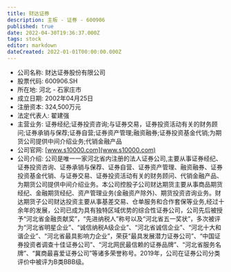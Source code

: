 ```yaml
---
title: 财达证券
description: 主板 - 证券 - 600906
published: true
date: 2022-04-30T19:36:37.000Z
tags: stock
editor: markdown
dateCreated: 2022-01-01T00:00:00.000Z
---
```


- 公司名称: 财达证券股份有限公司
- 股票代码: 600906.SH
- 所在地: 河北 - 石家庄市
- 成立日期: 2002年04月25日
- 注册资本: 324,500万元
- 法定代表人: 翟建强
- 主营业务: 证券经纪;证券投资咨询;与证券交易，证券投资活动有关的财务顾问;证券承销与保荐;证券自营;证券资产管理;融资融券;证券投资基金代销;为期货公司提供中间介绍业务;代销金融产品
- 公司官网: [www.s10000.com](www.s10000.com)
- 公司介绍: 公司是唯一一家河北省内注册的法人证券公司,主要从事证券经纪、证券投资咨询、证券承销与保荐、证券自营、证券资产管理、融资融券、证券投资基金代销、与证券交易、证券投资活动有关的财务顾问、代销金融产品、为期货公司提供中间介绍业务。本公司控股子公司财达期货主要从事商品期货经纪、金融期货经纪、资产管理业务(金融资产除外)、期货投资咨询业务。财达期货子公司财达投资主要从事基差交易、仓单服务和合作套保等业务,经过十余年的发展，公司已成为具有独特区域优势的综合性证券公司，公司先后被授予“河北省金融贡献奖”，“先进纳税人”称号以及“河北省五一奖状”，多次被评为“河北省明星企业”、“诚信纳税A级企业”、“河北省诚信企业”、“河北十大和谐企业”、“河北省最具影响力企业”，荣获“最具发展潜力证券公司”、“中国证券投资者调查十佳证券公司”、“河北网民最信赖的证券品牌”、“河北省服务名牌”、“冀商最喜爱证券公司”等诸多荣誉称号。2019年，公司在证券公司分类评价中被评为B类BBB级。


